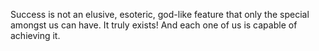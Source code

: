 Success is not an elusive, esoteric, god-like feature that only the special amongst us can have. It truly exists! 
And each one of us is capable of achieving it.
